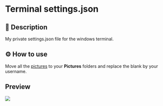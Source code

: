 # Terminal settings.json
## 📃 Description
My private settings.json file for the windows terminal.
## ⚙️ How to use
Move all the [pictures](https://github.com/SkullzOS/terminal-settings-file/tree/main/Pictures) to your **Pictures** folders and replace the blank by your username.
## Preview
![](https://github.com/SkullzOS/terminal-settings-file/blob/main/terminal.gif)
